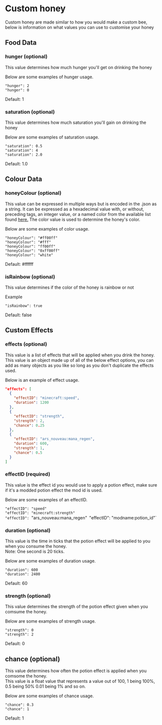 # Custom honey
  
Custom honey are made similar to how you would make a custom bee, below is information on what values you can use to customise your honey

## Food Data

### hunger (optional)
  
This value determines how much hunger you'll get on drinking the honey  
  
Below are some examples of hunger usage.

`"hunger": 2`  
`"hunger": 0`  
  
Default: 1
  
### saturation (optional)
  
This value determines how much saturation you'll gain on drinking the honey

Below are some examples of saturation usage.

`"saturation": 0.5`  
`"saturation": 4`  
`"saturation": 2.0`  
  
Default: 1.0

## Colour Data

### honeyColour (optional)
  
This value can be expressed in multiple ways but is encoded in the .json as a string. It can be expressed as a hexadecimal value with, or without, preceding tags, an integer value, or a named color from the available list found [here.](https://github.com/Resourceful-Bees/ResourcefulBees/wiki/Optional-Colors-Names) The color value is used to determine the honey's color.

Below are some examples of color usage.

`"honeyColour": "#ff00ff"`  
`"honeyColour": "#fff"`  
`"honeyColour": "ff00ff"`  
`"honeyColour": "0xff00ff"`  
`"honeyColour": "white"`  
  
Default: #ffffff

### isRainbow (optional)

This value determines if the color of the honey is rainbow or not
  
Example  
  
`"isRainbow": true`  
  
Default: false
  
## Custom Effects

### effects (optional)  
  
This value is a list of effects that will be applied when you drink the honey.  
This value is an object made up of all of the below effect options, you can add as many objects as you like so long as you don't duplicate the effects used.
  
Below is an example of effect usage.  
  
```Json
"effects": [
  {
    "effectID": "minecraft:speed",
    "duration": 1200
  },
  {
    "effectID": "strength",
    "strength": 2,
    "chance": 0.25
  },
  {
    "effectID": "ars_nouveau:mana_regen",
    "duration": 600,
    "strength": 1,
    "chance": 0.5
  }
]
```

### effectID (required)
  
This value is the effect id you would use to apply a potion effect, make sure if it's a modded potion effect the mod id is used.
  
Below are some examples of an effectID.
  
`"effectID": "speed"`  
`"effectID": "minecraft:strength"`  
`"effectID": `"ars_nouveau:mana_regen"`
`"effectID": "modname:potion_id"`  

### duration (optional)
  
This value is the time in ticks that the potion effect will be applied to you when you consume the honey.  
Note: One second is 20 ticks.  
  
Below are some examples of duration usage.
  
`"duration": 600`  
`"duration": 2400`
  
Default: 60  
  
### strength (optional)
  
This value determines the strength of the potion effect given when you comsume the honey.  

Below are some examples of strength usage.  
  
`"strength": 0`  
`"strength": 2`  
  
Default: 0  
  
## chance (optional)
  
This value determines how often the potion effect is applied when you comsome the honey.  
This value is a float value that represents a value out of 100, 1 being 100%, 0.5 being 50% 0.01 being 1% and so on.  

Below are some examples of chance usage.
  
`"chance": 0.3`  
`"chance": 1`  
  
Default: 1  

